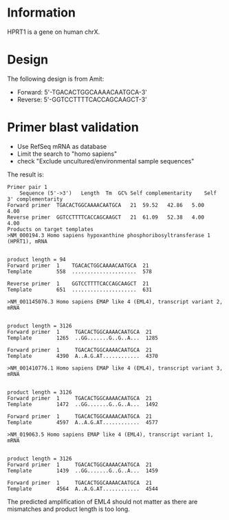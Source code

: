 # Information
HPRT1 is a gene on human chrX.

# Design
The following design is from Amit:
- Forward: 5'-TGACACTGGCAAAACAATGCA-3'
- Reverse: 5'-GGTCCTTTTCACCAGCAAGCT-3'

# Primer blast validation
- Use RefSeq mRNA as database
- Limit the search to "homo sapiens"
- check "Exclude uncultured/environmental sample sequences"

The result is:
```
Primer pair 1
	Sequence (5'->3')	Length	Tm	GC%	Self complementarity	Self 3' complementarity
Forward primer	TGACACTGGCAAAACAATGCA	21	59.52	42.86	5.00	4.00
Reverse primer	GGTCCTTTTCACCAGCAAGCT	21	61.09	52.38	4.00	4.00
Products on target templates
>NM_000194.3 Homo sapiens hypoxanthine phosphoribosyltransferase 1 (HPRT1), mRNA


product length = 94
Forward primer  1    TGACACTGGCAAAACAATGCA  21
Template        558  .....................  578

Reverse primer  1    GGTCCTTTTCACCAGCAAGCT  21
Template        651  .....................  631

>NM_001145076.3 Homo sapiens EMAP like 4 (EML4), transcript variant 2, mRNA


product length = 3126
Forward primer  1     TGACACTGGCAAAACAATGCA  21
Template        1265  ..GG.......G..G..A...  1285

Forward primer  1     TGACACTGGCAAAACAATGCA  21
Template        4390  A..A.G.AT............  4370

>NM_001410776.1 Homo sapiens EMAP like 4 (EML4), transcript variant 3, mRNA


product length = 3126
Forward primer  1     TGACACTGGCAAAACAATGCA  21
Template        1472  ..GG.......G..G..A...  1492

Forward primer  1     TGACACTGGCAAAACAATGCA  21
Template        4597  A..A.G.AT............  4577

>NM_019063.5 Homo sapiens EMAP like 4 (EML4), transcript variant 1, mRNA


product length = 3126
Forward primer  1     TGACACTGGCAAAACAATGCA  21
Template        1439  ..GG.......G..G..A...  1459

Forward primer  1     TGACACTGGCAAAACAATGCA  21
Template        4564  A..A.G.AT............  4544

```

The predicted amplification of EML4 should not matter as there are mismatches and product length is too long.